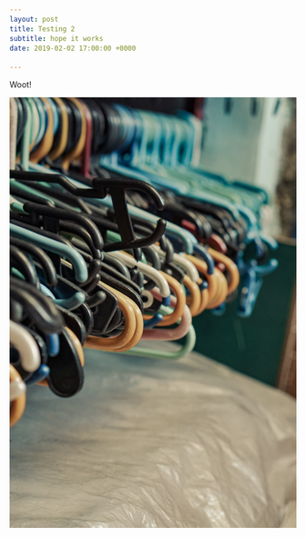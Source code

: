 ```yaml
---
layout: post
title: Testing 2
subtitle: hope it works
date: 2019-02-02 17:00:00 +0000

---
```

Woot!

![](/assets/gv-test-20150202.jpg)